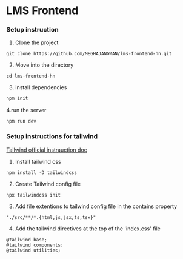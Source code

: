 # LMS Frontend

### Setup instruction


1. Clone the project
```
git clone https://github.com/MEGHAJANGWAN/lms-frontend-hn.git
```
2. Move into the directory
```
cd lms-frontend-hn
```
3. install dependencies
```s
npm init
```

4.run the server
```
npm run dev
```

### Setup instructions for tailwind

[Tailwind official instrauction doc]( https://tailwindcss.com/docs/installation )

1. Install tailwind css
```
npm install -D tailwindcss
```

2. Create Tailwind config file
```
npx tailwindcss init
```

3. Add file extentions to tailwind config file in the contains property
```
"./src/**/*.{html,js,jsx,ts,tsx}"
```

4. Add the tailwind directives at the top of the 'index.css' file
```
@tailwind base;
@tailwind components;
@tailwind utilities;
```